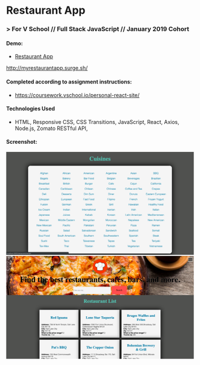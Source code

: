 # Restaurant App
### > For V School // Full Stack JavaScript // January 2019 Cohort
#### Demo:
- <a href="http://myrestaurantapp.surge.sh/" target="_blank">Restaurant App</a>

http://myrestaurantapp.surge.sh/
#### Completed according to assignment instructions: 
- https://coursework.vschool.io/personal-react-site/
#### Technologies Used
* HTML, Responsive CSS, CSS Transitions, JavaScript, React, Axios, Node.js, Zomato RESTful API,
#### Screenshot:
<a href="http://myrestaurantapp.surge.sh/"></a>
<a href="http://myrestaurantapp.surge.sh/" target="_blank"><img src="./screenshots/cuisinesdetailpage.png"></a>
<a href="http://myrestaurantapp.surge.sh/" target="_blank"><img src="./screenshots/restaurantlistpage.png"></a>